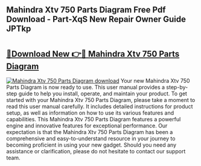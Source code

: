 ## Mahindra Xtv 750 Parts Diagram Free Pdf Download - Part-XqS New Repair Owner Guide JPTkp

# <h2><a href="http://dfku0u.blite.top/?on=Mahindra+Xtv+750+Parts+Diagram">🔗Download New 👉🔴 Mahindra Xtv 750 Parts Diagram</a></h2>

[![Mahindra Xtv 750 Parts Diagram download](https://i.imgur.com/lujVjoI.png)](http://dfku0u.blite.top/?on=Mahindra+Xtv+750+Parts+Diagram)
Your new Mahindra Xtv 750 Parts Diagram is now ready to use. This user manual provides a step-by-step guide to help you install, operate, and maintain your product. To get started with your Mahindra Xtv 750 Parts Diagram, please take a moment to read this user manual carefully. It includes detailed instructions for product setup, as well as information on how to use its various features and capabilities. This Mahindra Xtv 750 Parts Diagram features a powerful engine and innovative features for exceptional performance. Our expectation is that the Mahindra Xtv 750 Parts Diagram has been a comprehensive and easy-to-understand resource in your journey to becoming proficient in using your new gadget. Should you need any assistance or clarification, please do not hesitate to contact our support team.
